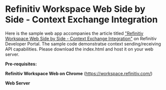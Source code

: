 # Refinitiv Workspace Web Side by Side - Context Exchange Integration

Here is the sample web app accompanies the article titled ["Refinitiv Workspace Web Side by Side - Context Exchange Integration"](https://developers.refinitiv.com/en/article-catalog/article/Refinitiv-Workspace-Web-Side-by-Side-Context-Exchange-Integration) on Refinitiv Developer Portal.
The sample code demonstratse context sending/receiving API capabilities.
Please download the index.html and host it on your web server.

**Pre-requisites:** 

**Refinitiv Workspace Web on Chrome** (https://workspace.refinitiv.com/)

**Web Server**
